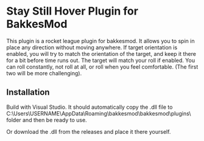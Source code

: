 # Stay Still Hover Plugin for BakkesMod

This plugin is a rocket league plugin for bakkesmod. It allows you to spin in place any direction without moving anywhere.
If target orientation is enabled, you will try to match the orientation of the target, and keep it there for a bit before time runs out.
The target will match your roll if enabled. You can roll constantly, not roll at all, or roll when you feel comfortable. (The first two will be more challenging).

## Installation

Build with Visual Studio. It should automatically copy the .dll file to C:\Users\USERNAME\AppData\Roaming\bakkesmod\bakkesmod\plugins\ folder and then be ready to use.

Or download the .dll from the releases and place it there yourself.
